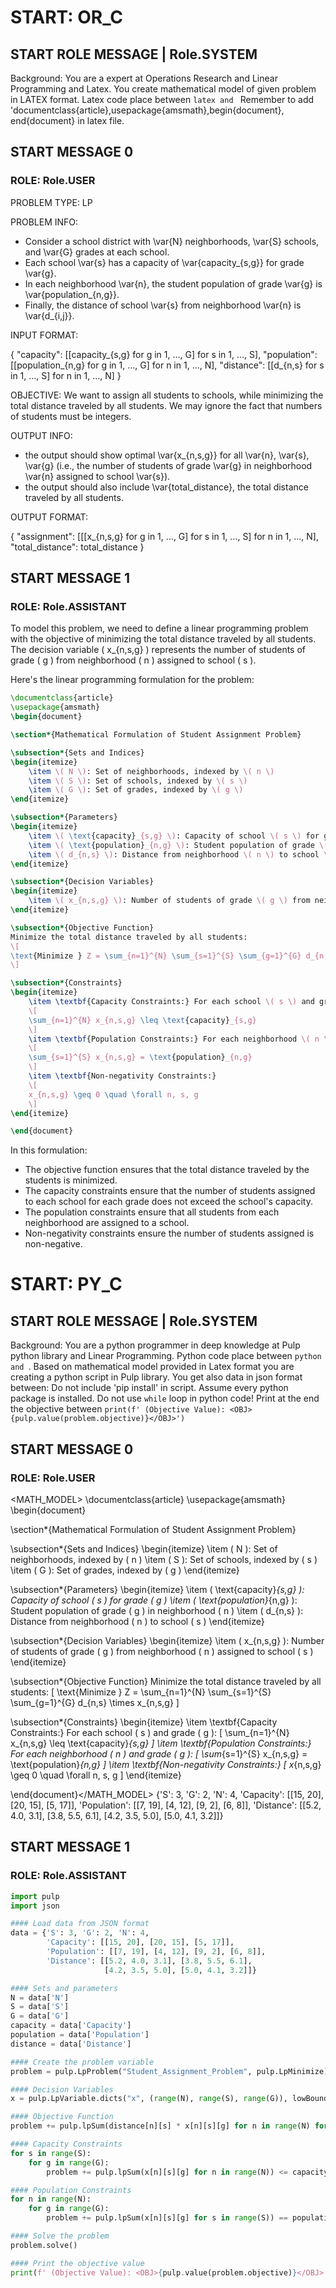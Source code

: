 # START: OR_C 
## START ROLE MESSAGE | Role.SYSTEM 
Background: You are a expert at Operations Research and Linear Programming and Latex. You create mathematical model of given problem in LATEX format. Latex code place between ```latex and ``` Remember to add 'documentclass{article},usepackage{amsmath},begin{document}, end{document} in latex file. 
## START MESSAGE 0 
### ROLE: Role.USER
<DESCRIPTION>
PROBLEM TYPE: LP

PROBLEM INFO: 

- Consider a school district with \var{N} neighborhoods, \var{S} schools, and \var{G} grades at each school.
- Each school \var{s} has a capacity of \var{capacity_{s,g}} for grade \var{g}. 
- In each neighborhood \var{n}, the student population of grade \var{g} is \var{population_{n,g}}. 
- Finally, the distance of school \var{s} from neighborhood \var{n} is \var{d_{i,j}}.

INPUT FORMAT: 

{
    "capacity": [[capacity_{s,g} for g in 1, ..., G] for s in 1, ..., S],
    "population": [[population_{n,g} for g in 1, ..., G] for n in 1, ..., N],
    "distance": [[d_{n,s} for s in 1, ..., S] for n in 1, ..., N]
}

OBJECTIVE: We want to assign all students to schools, while minimizing the total distance traveled by all students. We may ignore the fact that numbers of students must be integers.

OUTPUT INFO:
- the output should show optimal \var{x_{n,s,g}} for all \var{n}, \var{s}, \var{g} (i.e., the number of students of grade \var{g} in neighborhood \var{n} assigned to school \var{s}).
- the output should also include \var{total_distance}, the total distance traveled by all students.

OUTPUT FORMAT:

{
    "assignment": [[[x_{n,s,g} for g in 1, ..., G] for s in 1, ..., S] for n in 1, ..., N],
    "total_distance": total_distance
}

</DESCRIPTION>


## START MESSAGE 1 
### ROLE: Role.ASSISTANT
To model this problem, we need to define a linear programming problem with the objective of minimizing the total distance traveled by all students. The decision variable \( x_{n,s,g} \) represents the number of students of grade \( g \) from neighborhood \( n \) assigned to school \( s \).

Here's the linear programming formulation for the problem:

```latex
\documentclass{article}
\usepackage{amsmath}
\begin{document}

\section*{Mathematical Formulation of Student Assignment Problem}

\subsection*{Sets and Indices}
\begin{itemize}
    \item \( N \): Set of neighborhoods, indexed by \( n \)
    \item \( S \): Set of schools, indexed by \( s \)
    \item \( G \): Set of grades, indexed by \( g \)
\end{itemize}

\subsection*{Parameters}
\begin{itemize}
    \item \( \text{capacity}_{s,g} \): Capacity of school \( s \) for grade \( g \)
    \item \( \text{population}_{n,g} \): Student population of grade \( g \) in neighborhood \( n \)
    \item \( d_{n,s} \): Distance from neighborhood \( n \) to school \( s \)
\end{itemize}

\subsection*{Decision Variables}
\begin{itemize}
    \item \( x_{n,s,g} \): Number of students of grade \( g \) from neighborhood \( n \) assigned to school \( s \)
\end{itemize}

\subsection*{Objective Function}
Minimize the total distance traveled by all students:
\[
\text{Minimize } Z = \sum_{n=1}^{N} \sum_{s=1}^{S} \sum_{g=1}^{G} d_{n,s} \times x_{n,s,g}
\]

\subsection*{Constraints}
\begin{itemize}
    \item \textbf{Capacity Constraints:} For each school \( s \) and grade \( g \):
    \[
    \sum_{n=1}^{N} x_{n,s,g} \leq \text{capacity}_{s,g}
    \]
    \item \textbf{Population Constraints:} For each neighborhood \( n \) and grade \( g \):
    \[
    \sum_{s=1}^{S} x_{n,s,g} = \text{population}_{n,g}
    \]
    \item \textbf{Non-negativity Constraints:}
    \[
    x_{n,s,g} \geq 0 \quad \forall n, s, g
    \]
\end{itemize}

\end{document}
```

In this formulation:
- The objective function ensures that the total distance traveled by the students is minimized.
- The capacity constraints ensure that the number of students assigned to each school for each grade does not exceed the school's capacity.
- The population constraints ensure that all students from each neighborhood are assigned to a school.
- Non-negativity constraints ensure the number of students assigned is non-negative.

# START: PY_C 
## START ROLE MESSAGE | Role.SYSTEM 
Background: You are a python programmer in deep knowledge at Pulp python library and Linear Programming. Python code place between ```python and ```. Based on mathematical model provided in Latex format you are creating a python script in Pulp library. You get also data in json format between: <DATA></DATA> Do not include 'pip install' in script. Assume every python package is installed. Do not use `while` loop in python code! Print at the end the objective between <OBJ></OBJ> `print(f' (Objective Value): <OBJ>{pulp.value(problem.objective)}</OBJ>')` 
## START MESSAGE 0 
### ROLE: Role.USER
<MATH_MODEL>
\documentclass{article}
\usepackage{amsmath}
\begin{document}

\section*{Mathematical Formulation of Student Assignment Problem}

\subsection*{Sets and Indices}
\begin{itemize}
    \item \( N \): Set of neighborhoods, indexed by \( n \)
    \item \( S \): Set of schools, indexed by \( s \)
    \item \( G \): Set of grades, indexed by \( g \)
\end{itemize}

\subsection*{Parameters}
\begin{itemize}
    \item \( \text{capacity}_{s,g} \): Capacity of school \( s \) for grade \( g \)
    \item \( \text{population}_{n,g} \): Student population of grade \( g \) in neighborhood \( n \)
    \item \( d_{n,s} \): Distance from neighborhood \( n \) to school \( s \)
\end{itemize}

\subsection*{Decision Variables}
\begin{itemize}
    \item \( x_{n,s,g} \): Number of students of grade \( g \) from neighborhood \( n \) assigned to school \( s \)
\end{itemize}

\subsection*{Objective Function}
Minimize the total distance traveled by all students:
\[
\text{Minimize } Z = \sum_{n=1}^{N} \sum_{s=1}^{S} \sum_{g=1}^{G} d_{n,s} \times x_{n,s,g}
\]

\subsection*{Constraints}
\begin{itemize}
    \item \textbf{Capacity Constraints:} For each school \( s \) and grade \( g \):
    \[
    \sum_{n=1}^{N} x_{n,s,g} \leq \text{capacity}_{s,g}
    \]
    \item \textbf{Population Constraints:} For each neighborhood \( n \) and grade \( g \):
    \[
    \sum_{s=1}^{S} x_{n,s,g} = \text{population}_{n,g}
    \]
    \item \textbf{Non-negativity Constraints:}
    \[
    x_{n,s,g} \geq 0 \quad \forall n, s, g
    \]
\end{itemize}

\end{document}</MATH_MODEL>
<DATA>
{'S': 3, 'G': 2, 'N': 4, 'Capacity': [[15, 20], [20, 15], [5, 17]], 'Population': [[7, 19], [4, 12], [9, 2], [6, 8]], 'Distance': [[5.2, 4.0, 3.1], [3.8, 5.5, 6.1], [4.2, 3.5, 5.0], [5.0, 4.1, 3.2]]}</DATA>


## START MESSAGE 1 
### ROLE: Role.ASSISTANT
```python
import pulp
import json

#### Load data from JSON format
data = {'S': 3, 'G': 2, 'N': 4, 
        'Capacity': [[15, 20], [20, 15], [5, 17]], 
        'Population': [[7, 19], [4, 12], [9, 2], [6, 8]], 
        'Distance': [[5.2, 4.0, 3.1], [3.8, 5.5, 6.1], 
                     [4.2, 3.5, 5.0], [5.0, 4.1, 3.2]]}

#### Sets and parameters
N = data['N']
S = data['S']
G = data['G']
capacity = data['Capacity']
population = data['Population']
distance = data['Distance']

#### Create the problem variable
problem = pulp.LpProblem("Student_Assignment_Problem", pulp.LpMinimize)

#### Decision Variables
x = pulp.LpVariable.dicts("x", (range(N), range(S), range(G)), lowBound=0, cat='Integer')

#### Objective Function
problem += pulp.lpSum(distance[n][s] * x[n][s][g] for n in range(N) for s in range(S) for g in range(G)), "Total_Distance"

#### Capacity Constraints
for s in range(S):
    for g in range(G):
        problem += pulp.lpSum(x[n][s][g] for n in range(N)) <= capacity[s][g], f"Capacity_Constraint_{s}_{g}"

#### Population Constraints
for n in range(N):
    for g in range(G):
        problem += pulp.lpSum(x[n][s][g] for s in range(S)) == population[n][g], f"Population_Constraint_{n}_{g}"

#### Solve the problem
problem.solve()

#### Print the objective value
print(f' (Objective Value): <OBJ>{pulp.value(problem.objective)}</OBJ>')
```

